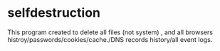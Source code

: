 # selfdestruction
This program created to delete all files (not system) , and all browsers histroy/passwords/cookies/cache./DNS records history/all event logs. 
